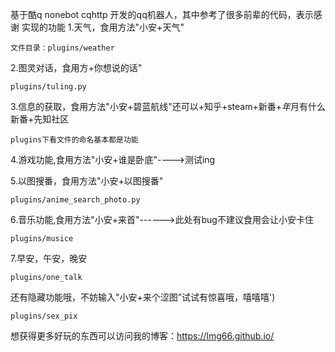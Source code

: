 基于酷q nonebot cqhttp 开发的qq机器人，其中参考了很多前辈的代码，表示感谢
实现的功能
1.天气，食用方法"小安+天气" 
 ```
文件目录：plugins/weather
 ```
 2.图灵对话，食用方+你想说的话" 
 ```
 plugins/tuling.py
 ```
 3.信息的获取，食用方法"小安+碧蓝航线"还可以+知乎+steam+新番+*年*月有什么新番+先知社区 
 ```
 plugins下看文件的命名基本都是功能
 ```
 4.游戏功能,食用方法"小安+谁是卧底"---->测试ing  
 
 5.以图搜番，食用方法"小安+以图搜番"
  ```
  plugins/anime_search_photo.py
   ```
 6.音乐功能,食用方法"小安+来首"------>此处有bug不建议食用会让小安卡住 
 ```
 plugins/musice
 ```
 7.早安，午安，晚安  
 ```
 plugins/one_talk
 ```
 还有隐藏功能哦，不妨输入"小安+来个涩图”试试有惊喜哦，嘻嘻嘻')
 ```
 plugins/sex_pix
  ```


想获得更多好玩的东西可以访问我的博客：https://lmg66.github.io/
